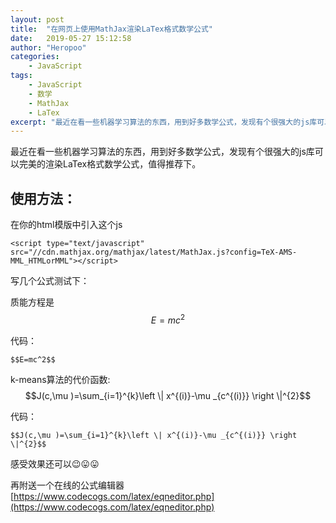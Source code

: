 ```yaml
---
layout: post
title:  "在网页上使用MathJax渲染LaTex格式数学公式"
date:   2019-05-27 15:12:58
author: "Heropoo"
categories: 
    - JavaScript 
tags:
    - JavaScript
    - 数学
    - MathJax
    - LaTex
excerpt: "最近在看一些机器学习算法的东西，用到好多数学公式，发现有个很强大的js库可以完美的渲染LaTex格式数学公式"
---
```

最近在看一些机器学习算法的东西，用到好多数学公式，发现有个很强大的js库可以完美的渲染LaTex格式数学公式，值得推荐下。

<script type="text/javascript" src="//cdn.mathjax.org/mathjax/latest/MathJax.js?config=TeX-AMS-MML_HTMLorMML"></script>

## 使用方法：
在你的html模版中引入这个js
```
<script type="text/javascript" src="//cdn.mathjax.org/mathjax/latest/MathJax.js?config=TeX-AMS-MML_HTMLorMML"></script>
```

写几个公式测试下：

质能方程是$$E=mc^2$$

代码：
```
$$E=mc^2$$
```

k-means算法的代价函数:
$$J(c,\mu )=\sum_{i=1}^{k}\left \| x^{(i)}-\mu _{c^{(i)}} \right \|^{2}$$

代码：
```
$$J(c,\mu )=\sum_{i=1}^{k}\left \| x^{(i)}-\mu _{c^{(i)}} \right \|^{2}$$
```

感受效果还可以😉😛😛

再附送一个在线的公式编辑器[https://www.codecogs.com/latex/eqneditor.php](https://www.codecogs.com/latex/eqneditor.php)

